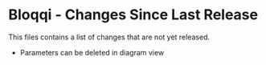 # Bloqqi - Changes Since Last Release

This files contains a list of changes that are not yet released.

- Parameters can be deleted in diagram view